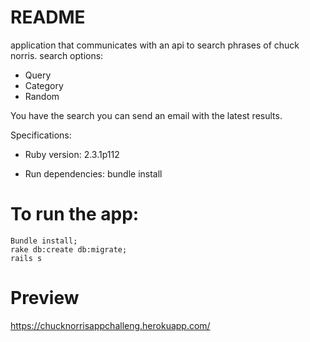 # README

application that communicates with an api to search phrases of chuck norris.
search options:
* Query
* Category
* Random

You have the search you can send an email with the latest results.

Specifications: 

* Ruby version: 2.3.1p112

* Run dependencies: bundle install

# To run the app:


```
Bundle install;
rake db:create db:migrate;
rails s
```

# Preview

https://chucknorrisappchalleng.herokuapp.com/